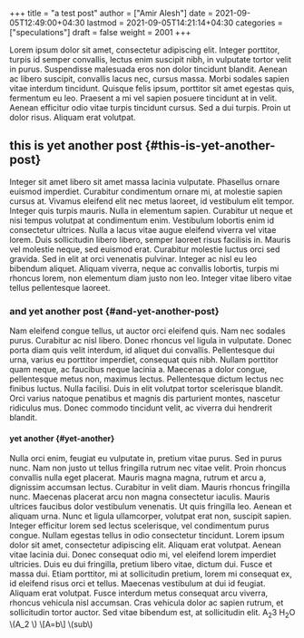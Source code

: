 +++
title = "a test post"
author = ["Amir Alesh"]
date = 2021-09-05T12:49:00+04:30
lastmod = 2021-09-05T14:21:14+04:30
categories = ["speculations"]
draft = false
weight = 2001
+++

Lorem ipsum dolor sit amet, consectetur adipiscing elit. Integer porttitor, turpis id semper convallis, lectus enim suscipit nibh, in vulputate tortor velit in purus. Suspendisse malesuada eros non dolor tincidunt blandit. Aenean ac libero suscipit, convallis lacus nec, cursus massa. Morbi sodales sapien vitae interdum tincidunt. Quisque felis ipsum, porttitor sit amet egestas quis, fermentum eu leo. Praesent a mi vel sapien posuere tincidunt at in velit. Aenean efficitur odio vitae turpis tincidunt cursus. Sed a dui turpis. Proin ut dolor risus. Aliquam erat volutpat.


## this is yet another post {#this-is-yet-another-post}

Integer sit amet libero sit amet massa lacinia vulputate. Phasellus ornare euismod imperdiet. Curabitur condimentum ornare mi, at molestie sapien cursus at. Vivamus eleifend elit nec metus laoreet, id vestibulum elit tempor. Integer quis turpis mauris. Nulla in elementum sapien. Curabitur ut neque et nisi tempus volutpat at condimentum enim. Vestibulum lobortis enim id consectetur ultrices. Nulla a lacus vitae augue eleifend viverra vel vitae lorem. Duis sollicitudin libero libero, semper laoreet risus facilisis in. Mauris vel molestie neque, sed euismod erat. Curabitur molestie luctus orci sed gravida. Sed in elit at orci venenatis pulvinar. Integer ac nisl eu leo bibendum aliquet. Aliquam viverra, neque ac convallis lobortis, turpis mi rhoncus lorem, non elementum diam justo non leo. Integer vitae libero vitae tellus pellentesque laoreet.


### and yet another post {#and-yet-another-post}

Nam eleifend congue tellus, ut auctor orci eleifend quis. Nam nec sodales purus. Curabitur ac nisl libero. Donec rhoncus vel ligula in vulputate. Donec porta diam quis velit interdum, id aliquet dui convallis. Pellentesque dui urna, varius eu porttitor imperdiet, consequat quis nibh. Nullam porttitor quam neque, ac faucibus neque lacinia a. Maecenas a dolor congue, pellentesque metus non, maximus lectus. Pellentesque dictum lectus nec finibus luctus. Nulla facilisi. Duis in elit volutpat tortor scelerisque blandit. Orci varius natoque penatibus et magnis dis parturient montes, nascetur ridiculus mus. Donec commodo tincidunt velit, ac viverra dui hendrerit blandit.


#### yet another {#yet-another}

Nulla orci enim, feugiat eu vulputate in, pretium vitae purus. Sed in purus nunc. Nam non justo ut tellus fringilla rutrum nec vitae velit. Proin rhoncus convallis nulla eget placerat. Mauris magna magna, rutrum et arcu a, dignissim accumsan lectus. Curabitur in velit diam. Mauris rhoncus fringilla nunc. Maecenas placerat arcu non magna consectetur iaculis. Mauris ultrices faucibus dolor vestibulum venenatis. Ut quis fringilla leo. Aenean et aliquam urna.
Nunc et ligula ullamcorper, volutpat erat non, suscipit sapien. Integer efficitur lorem sed lectus scelerisque, vel condimentum purus congue. Nullam egestas tellus in odio consectetur tincidunt. Lorem ipsum dolor sit amet, consectetur adipiscing elit. Aliquam erat volutpat. Aenean vitae lacinia dui. Donec consequat odio mi, vel eleifend lorem imperdiet ultricies. Duis eu dui fringilla, pretium libero vitae, dictum dui. Fusce et massa dui. Etiam porttitor, mi at sollicitudin pretium, lorem mi consequat ex, id eleifend risus orci et tellus. Maecenas vestibulum at dui id feugiat. Aliquam erat volutpat. Fusce interdum metus consequat arcu viverra, rhoncus vehicula nisl accumsan. Cras vehicula dolor ac sapien rutrum, et sollicitudin tortor auctor. Sed vitae bibendum est, at sollicitudin elit.
A<sub>2</sub>3
H<sub>2</sub>O
\\(A\_2 \\)
\\[A=b\\]
\\(sub\\)
